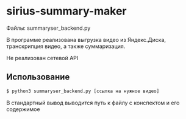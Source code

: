 # sirius-summary-maker
Файлы: summaryser_backend.py

В программе реализована выгрузка видео из Яндекс.Диска, транскрипция видео, а также суммаризация.

Не реализован сетевой API
## Использование
```bash
$ python3 summaryser_backend.py [ссылка на нужное видео]
```
В стандартный вывод выводится путь к файлу с конспектом и его содержимое
